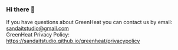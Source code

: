 ### Hi there 👋

If you have questions about GreenHeat you can contact us by email: sandaitstudio@gmail.com \
GreenHeat Privacy Policy: https://sandaitstudio.github.io/greenheat/privacypolicy
